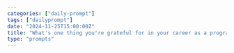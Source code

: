 ```yaml
---
categories: ["daily-prompt"]
tags: ["dailyprompt"]
date: "2024-11-25T15:00:00Z"
title: "What's one thing you're grateful for in your career as a programmer?"
type: "prompts"
---
```

